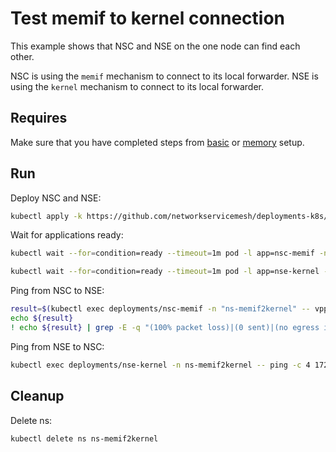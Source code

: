 # Test memif to kernel connection

This example shows that NSC and NSE on the one node can find each other.

NSC is using the `memif` mechanism to connect to its local forwarder.
NSE is using the `kernel` mechanism to connect to its local forwarder.

## Requires

Make sure that you have completed steps from [basic](../../basic) or [memory](../../memory) setup.

## Run

Deploy NSC and NSE:
```bash
kubectl apply -k https://github.com/networkservicemesh/deployments-k8s/examples/use-cases/Memif2Kernel?ref=c5d6be06a3f4c5ed0837defa6c526c0cdacd4919
```

Wait for applications ready:
```bash
kubectl wait --for=condition=ready --timeout=1m pod -l app=nsc-memif -n ns-memif2kernel
```
```bash
kubectl wait --for=condition=ready --timeout=1m pod -l app=nse-kernel -n ns-memif2kernel
```

Ping from NSC to NSE:
```bash
result=$(kubectl exec deployments/nsc-memif -n "ns-memif2kernel" -- vppctl ping 172.16.1.100 repeat 4)
echo ${result}
! echo ${result} | grep -E -q "(100% packet loss)|(0 sent)|(no egress interface)"
```

Ping from NSE to NSC:
```bash
kubectl exec deployments/nse-kernel -n ns-memif2kernel -- ping -c 4 172.16.1.101
```

## Cleanup

Delete ns:
```bash
kubectl delete ns ns-memif2kernel
```
